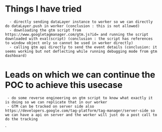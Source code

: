 

# Things I have tried

      - directly sending dataLayer instance to worker so we can directly do dataLayer.push in worker (conclusion : this is not allowed)
      - downloading the gtm script from https://www.googletagmanager.com/gtm.js?id= and running the script downloaded with eval(script) (conclusion : the script has references to window object only so cannot be used in worker directly) 
      - calling gtm api directly to send the event details (conclusion: it seems working but not deflecting while running debugging mode from gtm dashboard)


# Leads on which we can continue the POC to achieve this usecase

     - do some reverse engineering on gtm script to know what exactly it is doing so we can replicate that in our worker
     - GTM can be tracked on server side also https://developers.google.com/tag-platform/tag-manager/server-side so we can have a api on server and the worker will just do a post call to do the tracking

`